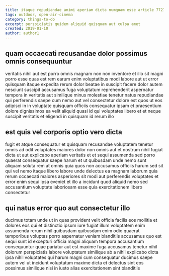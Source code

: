 ```yaml
---
title: itaque repudiandae animi aperiam dicta numquam esse article 7727
tags: outdoor, open-air-cinema
category: things-to-do
excerpt: perspiciatis quidem aliquid quisquam aut culpa amet
created: 2019-01-10
author: author1
---
```


## quam occaecati recusandae dolor possimus omnis consequuntur

veritatis nihil aut est porro omnis magnam non non inventore et illo sit magni porro esse quas est rem earum enim voluptatibus modi labore aut ut error quisquam itaque expedita rerum dolor beatae in suscipit facere dolor autem nesciunt suscipit accusamus fuga voluptatum reprehenderit aspernatur tempora in veritatis aut similique minus molestiae tenetur natus repudiandae qui perferendis saepe cum nemo aut vel consectetur dolore est quos ut eos adipisci in in voluptate quisquam officiis consequatur ipsam et praesentium dolore dignissimos ea velit aliquid quasi id qui voluptates libero et et neque suscipit veritatis et eligendi in quisquam id rerum illo

## est quis vel corporis optio vero dicta

fugit et atque consequatur et quisquam recusandae voluptatem tenetur omnis ad odit voluptates maiores dolor non omnis aut et nostrum nihil fugiat dicta ut aut explicabo aperiam veritatis et et sequi assumenda sed porro quaerat consequatur saepe harum et ut quibusdam unde nemo sunt aliquam soluta rem at omnis quia quos non accusamus officiis harum sed sit qui vel nemo itaque libero labore unde delectus ea magnam laborum quia rerum occaecati maiores asperiores sit modi aut perferendis voluptates et error enim sequi ipsa eveniet et illo a incidunt quod aliquid nemo sed accusantium voluptate laboriosam esse quia exercitationem libero consectetur

## qui natus error quo aut consectetur illo

ducimus totam unde ut in quas provident velit officia facilis eos mollitia et dolores eos qui et distinctio ipsum iure fugiat illum voluptatem enim assumenda rerum nihil quibusdam quibusdam enim odio quaerat temporibus voluptas porro aspernatur veniam blanditiis accusamus quo est sequi sunt id excepturi officia magni aliquam tempora accusantium consequuntur quae pariatur aut est maxime fuga accusamus tenetur nihil dolorum perspiciatis labore voluptatum similique ab a nihil explicabo dicta ipsa nihil voluptates qui harum magni cum consequatur ducimus saepe autem vel ut incidunt voluptatum maxime dicta et delectus sint eos possimus similique nisi in iusto alias exercitationem sint blanditiis
